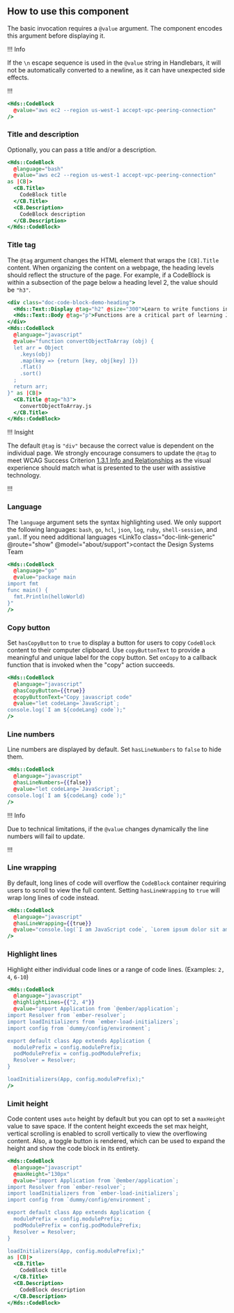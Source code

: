 ## How to use this component

The basic invocation requires a `@value` argument. The component encodes this argument before displaying it.

!!! Info

If the `\n` escape sequence is used in the `@value` string in Handlebars, it will not be automatically converted to a newline, as it can have unexpected side effects.

!!!

```handlebars
<Hds::CodeBlock
  @value="aws ec2 --region us-west-1 accept-vpc-peering-connection"
/>
```

### Title and description

Optionally, you can pass a title and/or a description.

```handlebars
<Hds::CodeBlock
  @language="bash"
  @value="aws ec2 --region us-west-1 accept-vpc-peering-connection"
as |CB|>
  <CB.Title>
    CodeBlock title
  </CB.Title>
  <CB.Description>
    CodeBlock description
  </CB.Description>
</Hds::CodeBlock>
```

### Title tag

The `@tag` argument changes the HTML element that wraps the `[CB].Title` content. When organizing the content on a webpage, the heading levels should reflect the structure of the page. For example, if a CodeBlock is within a subsection of the page below a heading level 2, the value should be `"h3"`. 

```handlebars
<div class="doc-code-block-demo-heading">
  <Hds::Text::Display @tag="h2" @size="300">Learn to write functions in JavaScript</Hds::Text::Display>
  <Hds::Text::Body @tag="p">Functions are a critical part of learning JavaScript. They are reusable chunks of code that can perform tasks like convert an object to an array.</Hds::Text::Body>
</div>
<Hds::CodeBlock
  @language="javascript"
  @value="function convertObjectToArray (obj) {
  let arr = Object
    .keys(obj)
    .map(key => {return [key, obj[key] ]})
    .flat()
    .sort()
  ;
  return arr;
}" as |CB|>
  <CB.Title @tag="h3">
    convertObjectToArray.js
  </CB.Title>
</Hds::CodeBlock>
```

!!! Insight

The default `@tag` is `"div"` because the correct value is dependent on the individual page. We strongly encourage consumers to update the `@tag` to meet WCAG Success Criterion [1.3.1 Info and Relationships](https://www.w3.org/WAI/WCAG22/Understanding/info-and-relationships.html) as the visual experience should match what is presented to the user with assistive technology.

!!!

### Language

The `language` argument sets the syntax highlighting used. We only support the following languages: `bash`, `go`, `hcl`, `json`, `log`, `ruby`, `shell-session`, and `yaml`. If you need additional languages <LinkTo class="doc-link-generic" @route="show" @model="about/support">contact the Design Systems Team</LinkTo>

```handlebars
<Hds::CodeBlock
  @language="go"
  @value="package main
import fmt
func main() {
  fmt.Println(helloWorld)
}"
/>
```

### Copy button

Set `hasCopyButton` to `true` to display a button for users to copy `CodeBlock` content to their computer clipboard. Use `copyButtonText` to provide a meaningful and unique label for the copy button. Set `onCopy` to a callback function that is invoked when the "copy" action succeeds.

```handlebars
<Hds::CodeBlock
  @language="javascript"
  @hasCopyButton={{true}}
  @copyButtonText="Copy javascript code"
  @value="let codeLang=`JavaScript`;
console.log(`I am ${codeLang} code`);"
/>
```

### Line numbers

Line numbers are displayed by default. Set `hasLineNumbers` to `false` to hide them.

```handlebars
<Hds::CodeBlock
  @language="javascript"
  @hasLineNumbers={{false}}
  @value="let codeLang=`JavaScript`;
console.log(`I am ${codeLang} code`);"
/>
```

!!! Info

Due to technical limitations, if the `@value` changes dynamically the line numbers will fail to update.

!!!

### Line wrapping

By default, long lines of code will overflow the `CodeBlock` container requiring users to scroll to view the full content. Setting `hasLineWrapping` to `true` will wrap long lines of code instead.

```handlebars
<Hds::CodeBlock
  @language="javascript"
  @hasLineWrapping={{true}}
  @value="console.log(`I am JavaScript code`, `Lorem ipsum dolor sit amet, consectetur adipiscing elit, sed do eiusmod tempor incididunt ut labore et dolore magna aliqua. Ut enim ad minim veniam`);"
/>
```

### Highlight lines

Highlight either individual code lines or a range of code lines. (Examples: `2, 4`, `6-10`)

```handlebars
<Hds::CodeBlock
  @language="javascript"
  @highlightLines={{"2, 4"}}
  @value="import Application from `@ember/application`;
import Resolver from `ember-resolver`;
import loadInitializers from `ember-load-initializers`;
import config from `dummy/config/environment`;

export default class App extends Application {
  modulePrefix = config.modulePrefix;
  podModulePrefix = config.podModulePrefix;
  Resolver = Resolver;
}

loadInitializers(App, config.modulePrefix);"
/>
```

### Limit height

Code content uses `auto` height by default but you can opt to set a `maxHeight` value to save space. If the content height exceeds the set max height, vertical scrolling is enabled to scroll vertically to view the overflowing content. Also, a toggle button is rendered, which can be used to expand the height and show the code block in its entirety.

```handlebars
<Hds::CodeBlock
  @language="javascript"
  @maxHeight="130px"
  @value="import Application from `@ember/application`;
import Resolver from `ember-resolver`;
import loadInitializers from `ember-load-initializers`;
import config from `dummy/config/environment`;

export default class App extends Application {
  modulePrefix = config.modulePrefix;
  podModulePrefix = config.podModulePrefix;
  Resolver = Resolver;
}

loadInitializers(App, config.modulePrefix);"
as |CB|>
  <CB.Title>
    CodeBlock title
  </CB.Title>
  <CB.Description>
    CodeBlock description
  </CB.Description>
</Hds::CodeBlock>
```
